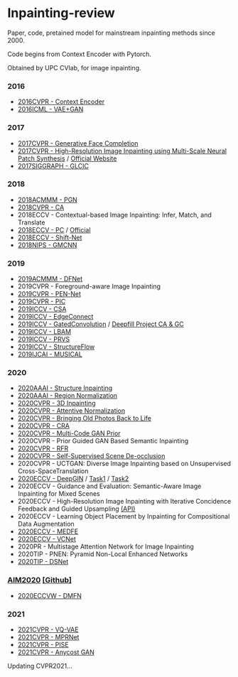 # Inpainting-review
Paper, code, pretained model for mainstream inpainting methods since 2000.

Code begins from Context Encoder with Pytorch.

Obtained by UPC CVlab, for image inpainting.

### 2016
* [2016CVPR - Context Encoder](https://github.com/BoyuanJiang/context_encoder_pytorch)
* [2016ICML - VAE+GAN](https://github.com/lucabergamini/VAEGAN-PYTORCH)

### 2017
* [2017CVPR - Generative Face Completion](https://github.com/Yijunmaverick/GenerativeFaceCompletion)
* [2017CVPR - High-Resolution Image Inpainting using Multi-Scale Neural Patch Synthesis](https://github.com/ZhanzhouFeng/Pytorch-Implement-Faster-High-Res-Neural-Inpainting) 
/ [Official Website](http://www.harryyang.org/inpainting/)
* [2017SIGGRAPH - GLCIC](https://github.com/otenim/GLCIC-PyTorch)

### 2018
* [2018ACMMM - PGN](https://github.com/crashmoon/Progressive-Generative-Networks)
* [2018CVPR - CA](https://github.com/daa233/generative-inpainting-pytorch)
* 2018ECCV - Contextual-based Image Inpainting: Infer, Match, and Translate
* [2018ECCV - PC](https://github.com/naoto0804/pytorch-inpainting-with-partial-conv) / [Official](https://github.com/NVIDIA/partialconv)
* [2018ECCV - Shift-Net](https://github.com/Zhaoyi-Yan/Shift-Net_pytorch)
* [2018NIPS - GMCNN](https://github.com/shepnerd/inpainting_gmcnn)

### 2019
* [2019ACMMM - DFNet](https://github.com/hughplay/DFNet)
* 2019CVPR - Foreground-aware Image Inpainting
* [2019CVPR - PEN-Net](https://github.com/researchmm/PEN-Net-for-Inpainting)
* [2019CVPR - PIC](https://github.com/lyndonzheng/Pluralistic-Inpainting)
* [2019ICCV - CSA](https://github.com/KumapowerLIU/CSA-inpainting)
* [2019ICCV - EdgeConnect](https://github.com/knazeri/edge-connect)
* [2019ICCV - GatedConvolution](https://github.com/avalonstrel/GatedConvolution_pytorch) / [Deepfill Project CA & GC](https://github.com/JiahuiYu/generative_inpainting)
* [2019ICCV - LBAM](https://github.com/Vious/LBAM_Pytorch)
* [2019ICCV - PRVS](https://github.com/jingyuanli001/PRVS-Image-Inpainting)
* [2019ICCV - StructureFlow](https://github.com/RenYurui/StructureFlow)
* [2019IJCAI - MUSICAL](https://github.com/wangning-001/MUSICAL)

### 2020
* [2020AAAI - Structure Inpainting](https://github.com/YoungGod/sturcture-inpainting)
* [2020AAAI - Region Normalization](https://github.com/geekyutao/RN)
* [2020CVPR - 3D Inpainting](https://github.com/vt-vl-lab/3d-photo-inpainting)
* [2020CVPR - Attentive Normalization](https://github.com/Jia-Research-Lab/AttenNorm)
* [2020CVPR - Bringing Old Photos Back to Life](https://github.com/microsoft/Bringing-Old-Photos-Back-to-Life)
* [2020CVPR - CRA](https://github.com/wangyx240/High-Resolution-Image-Inpainting-GAN)
* [2020CVPR - Multi-Code GAN Prior](https://github.com/genforce/mganprior)
* 2020CVPR - Prior Guided GAN Based Semantic Inpainting
* [2020CVPR - RFR](https://github.com/jingyuanli001/RFR-Inpainting)
* [2020CVPR - Self-Supervised Scene De-occlusion](https://github.com/XiaohangZhan/deocclusion)
* 2020CVPR - UCTGAN: Diverse Image Inpainting based on Unsupervised Cross-SpaceTranslation
* [2020ECCV - DeepGIN](https://github.com/rlct1/DeepGIN) / [Task1](https://github.com/rlct1/gin) / [Task2](https://github.com/rlct1/gin-sg)
* 2020ECCV - Guidance and Evaluation: Semantic-Aware Image Inpainting for Mixed Scenes
* 2020ECCV - High-Resolution Image Inpainting with Iterative Concidence Feedback and Guided Upsampling [(API)](https://zengxianyu.github.io/iic/)
* 2020ECCV - Learning Object Placement by Inpainting for Compositional Data Augmentation
* [2020ECCV - MEDFE](https://github.com/KumapowerLIU/Rethinking-Inpainting-MEDFE)
* [2020ECCV - VCNet](https://github.com/birdortyedi/vcnet-blind-image-inpainting)
* 2020PR - Multistage Attention Network for Image Inpainting
* 2020TIP - PNEN: Pyramid Non-Local Enhanced Networks
* [2020TIP - DSNet](https://github.com/wangning-001/DSNet)

### [AIM2020](https://data.vision.ee.ethz.ch/cvl/aim20//) [[Github]](https://github.com/vglsd/AIM2020-Image-Inpainting-Challenge) 
* [2020ECCVW - DMFN](https://github.com/Zheng222/DMFN)

### 2021
* [2021CVPR - VQ-VAE](https://github.com/USTC-JialunPeng/Diverse-Structure-Inpainting)
* [2021CVPR - MPRNet](https://github.com/swz30/MPRNet)
* [2021CVPR - PISE](https://github.com/Zhangjinso/PISE)
* [2021CVPR - Anycost GAN](https://github.com/mit-han-lab/anycost-gan)

Updating CVPR2021...
